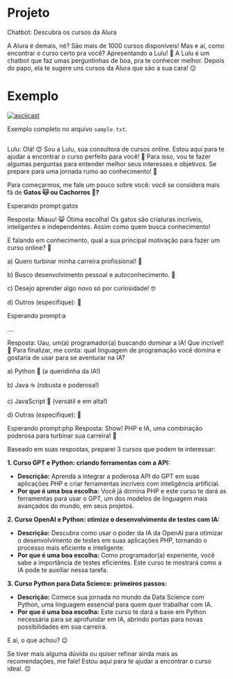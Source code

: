 # Projeto

Chatbot: Descubra os cursos da Alura

A Alura é demais, né? São mais de 1000 cursos disponíveis! Mas e aí, como encontrar o curso certo pra você? Apresentando a Lulu! 🤖 A Lulu é um chatbot que faz umas perguntinhas de boa, pra te conhecer melhor. Depois do papo, ela te sugere uns cursos da Alura que são a sua cara! 😉

# Exemplo

[![asciicast](https://asciinema.org/a/jQYkCLAMAFkHE8iYvvUGbaAXp.svg)](https://asciinema.org/a/jQYkCLAMAFkHE8iYvvUGbaAXp)



Exemplo completo no arquivo `sample.txt`.


## 

Lulu:  Olá! 😊 Sou a Lulu, sua consultora de cursos online. Estou aqui para te ajudar a encontrar o curso perfeito para você! 🎉 Para isso, vou te fazer algumas perguntas para entender melhor seus interesses e objetivos. Se prepare para uma jornada rumo ao conhecimento! 🚀

Para começarmos, me fale um pouco sobre você: você se considera mais fã de **Gatos 🐱 ou Cachorros 🐶?** 
 

Esperando prompt:gatos

Resposta:  Miauu! 😸 Ótima escolha! Os gatos são criaturas incríveis, inteligentes e independentes. Assim como quem busca conhecimento! 

E falando em conhecimento, qual a sua principal motivação para fazer um curso online? 🤔

a) Quero turbinar minha carreira profissional! 🚀

b) Busco desenvolvimento pessoal e autoconhecimento. 🧘

c) Desejo aprender algo novo só por curiosidade! 🤓

d) Outros (especifique):  📝 
 

Esperando prompt:a

....



Resposta:  Uau, um(a) programador(a) buscando dominar a IA! Que incrível! 🤩 Para finalizar, me conta: qual linguagem de programação você domina e gostaria de usar para se aventurar na IA?  

a) Python 🐍 (a queridinha da IA!)

b) Java ☕ (robusta e poderosa!)

c) JavaScript 🚀 (versátil e em alta!)

d) Outras (especifique): 📝 
 

Esperando prompt:php
Resposta:  Show! PHP e IA, uma combinação poderosa para turbinar sua carreira! 💪

Baseado em suas respostas, preparei 3 cursos que podem te interessar:

**1. Curso GPT e Python: criando ferramentas com a API:**
* **Descrição:** Aprenda a integrar a poderosa API do GPT em suas aplicações PHP e criar ferramentas incríveis com inteligência artificial.
* **Por que é uma boa escolha:** Você já domina PHP e este curso te dará as ferramentas para usar o GPT, um dos modelos de linguagem mais avançados do mundo, em seus projetos.

**2. Curso OpenAI e Python: otimize o desenvolvimento de testes com IA:**
* **Descrição:** Descubra como usar o poder da IA da OpenAI para otimizar o desenvolvimento de testes em suas aplicações PHP, tornando o processo mais eficiente e inteligente.
* **Por que é uma boa escolha:** Como programador(a) experiente, você sabe a importância de testes eficientes. Este curso te mostrará como a IA pode te auxiliar nessa tarefa.

**3. Curso Python para Data Science: primeiros passos:**
* **Descrição:** Comece sua jornada no mundo da Data Science com Python, uma linguagem essencial para quem quer trabalhar com IA.
* **Por que é uma boa escolha:** Este curso te dará a base em Python necessária para se aprofundar em IA, abrindo portas para novas possibilidades em sua carreira.

E aí, o que achou? 😉  

Se tiver mais alguma dúvida ou quiser refinar ainda mais as recomendações, me fale! Estou aqui para te ajudar a encontrar o curso ideal. 😊
